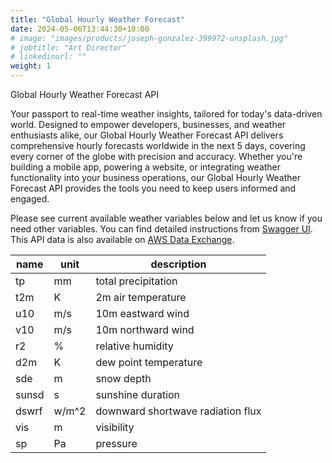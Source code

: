 ```yaml
---
title: "Global Hourly Weather Forecast"
date: 2024-05-06T13:44:30+10:00
# image: "images/products/joseph-gonzalez-399972-unsplash.jpg"
# jobtitle: "Art Director"
# linkedinurl: ""
weight: 1
---
```


Global Hourly Weather Forecast API

Your passport to real-time weather insights, tailored for today's data-driven world. Designed to empower developers, businesses, and weather enthusiasts alike, our Global Hourly Weather Forecast API delivers comprehensive hourly forecasts worldwide in the next 5 days, covering every corner of the globe with precision and accuracy. Whether you're building a mobile app, powering a website, or integrating weather functionality into your business operations, our Global Hourly Weather Forecast API provides the tools you need to keep users informed and engaged.

Please see current available weather variables below and let us know if you need other variables. You can find detailed instructions from [Swagger UI](https://app.swaggerhub.com/apis-docs/MeasureSpace/weather-api/0.1.0#/forecast/get_global_hourly_weather_forecast_global_hourly_weather_forecast_get). This API data is also available on [AWS Data Exchange](https://aws.amazon.com/marketplace/pp/prodview-heghe5zjmqy26?sr=0-2&ref_=beagle&applicationId=AWSMPContessa#offers).

| name  | unit  | description                       |
| ----- | ----- | --------------------------------- |
| tp    | mm    | total precipitation               |
| t2m   | K     | 2m air temperature                |
| u10   | m/s   | 10m eastward wind                 |
| v10   | m/s   | 10m northward wind                |
| r2    | %     | relative humidity                 |
| d2m   | K     | dew point temperature             |
| sde   | m     | snow depth                        |
| sunsd | s     | sunshine duration                 |
| dswrf | w/m^2 | downward shortwave radiation flux |
| vis   | m     | visibility                        |
| sp    | Pa    | pressure                          |
